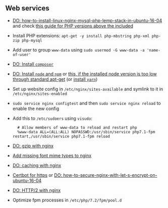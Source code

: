 ## Web services
- [DO: how-to-install-linux-nginx-mysql-php-lemp-stack-in-ubuntu-16-04](https://www.digitalocean.com/community/tutorials/how-to-install-linux-nginx-mysql-php-lemp-stack-in-ubuntu-16-04) and check [this guide for PHP versions above the included](https://www.vultr.com/docs/how-to-install-and-configure-php-70-or-php-71-on-ubuntu-16-04)
- Install PHP extensions: `apt-get -y install php-mbstring php-xml php-zip php-mysql`
- Add user to group `www-data` using `sudo usermod -G www-data -a 'name-of-user'`
- [DO: Install `composer`](https://www.digitalocean.com/community/tutorials/how-to-install-and-use-composer-on-ubuntu-16-04)
- [DO: Install `node` and `npm`](https://www.digitalocean.com/community/tutorials/how-to-install-node-js-on-ubuntu-16-04) or
  [this, if the installed node version is too low through standard apt-get](https://nodejs.org/en/download/package-manager/#debian-and-ubuntu-based-linux-distributions)
  (or [install `yarn`](https://yarnpkg.com/en/docs/install#linux-tab))
- Set up website config in `/etc/nginx/sites-available` and symlink to it in `/etc/nginx/sites-enabled` 
- `sudo service nginx configtest` and then `sudo service nginx reload` to enable the new config
- Add this to `/etc/sudoers` using `visudo`:

        # Allow members of www-data to reload and restart php
        %www-data ALL=(ALL:ALL) NOPASSWD:/usr/sbin/service php7.1-fpm restart,/usr/sbin/service php7.1-fpm reload

- [DO: gzip with nginx](https://www.digitalocean.com/community/tutorials/how-to-add-the-gzip-module-to-nginx-on-ubuntu-16-04)
- [Add missing font mime types to nginx](https://github.com/fontello/fontello/wiki/How-to-setup-server-to-serve-fonts)
- [DO: caching with nginx](https://www.digitalocean.com/community/tutorials/how-to-implement-browser-caching-with-nginx-s-header-module-on-ubuntu-16-04)
- [Certbot for https](https://certbot.eff.org/#ubuntuxenial-nginx) or [DO: how-to-secure-nginx-with-let-s-encrypt-on-ubuntu-16-04](https://www.digitalocean.com/community/tutorials/how-to-secure-nginx-with-let-s-encrypt-on-ubuntu-16-04)
- [DO: HTTP/2 with nginx](https://www.digitalocean.com/community/tutorials/how-to-set-up-nginx-with-http-2-support-on-ubuntu-16-04)
- Optimize fpm processes in `/etc/php/7.2/fpm/pool.d` 
